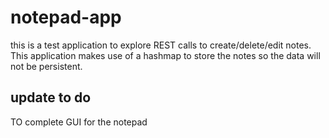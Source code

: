 # notepad-app

this is a test application to explore REST calls to create/delete/edit notes. This application makes use of a hashmap to store the notes so the data will not be persistent. 

## update to do 
TO complete GUI for the notepad 
